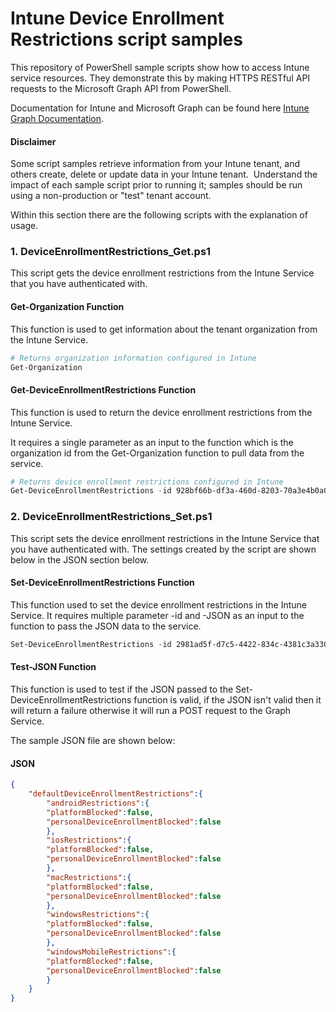 # Intune Device Enrollment Restrictions script samples

This repository of PowerShell sample scripts show how to access Intune service resources.  They demonstrate this by making HTTPS RESTful API requests to the Microsoft Graph API from PowerShell.

Documentation for Intune and Microsoft Graph can be found here [Intune Graph Documentation](https://developer.microsoft.com/en-us/graph/docs/api-reference/beta/resources/intune_graph_overview).

#### Disclaimer
Some script samples retrieve information from your Intune tenant, and others create, delete or update data in your Intune tenant.  Understand the impact of each sample script prior to running it; samples should be run using a non-production or "test" tenant account. 

Within this section there are the following scripts with the explanation of usage.

### 1. DeviceEnrollmentRestrictions_Get.ps1
This script gets the device enrollment restrictions from the Intune Service that you have authenticated with.

#### Get-Organization Function
This function is used to get information about the tenant organization from the Intune Service.

```PowerShell
# Returns organization information configured in Intune
Get-Organization
```
#### Get-DeviceEnrollmentRestrictions Function
This function is used to return the device enrollment restrictions from the Intune Service.

It requires a single parameter as an input to the function which is the organization id from the Get-Organization function to pull data from the service.

```PowerShell
# Returns device enrollment restrictions configured in Intune
Get-DeviceEnrollmentRestrictions -id 928bf66b-df3a-460d-8203-70a3e4b0a067
```
### 2. DeviceEnrollmentRestrictions_Set.ps1
This script sets the device enrollment restrictions in the Intune Service that you have authenticated with. The settings created by the script are shown below in the JSON section below.

#### Set-DeviceEnrollmentRestrictions Function
This function used to set the device enrollment restrictions in the Intune Service. It requires multiple parameter -id and -JSON as an input to the function to pass the JSON data to the service.

```PowerShell
Set-DeviceEnrollmentRestrictions -id 2981ad5f-d7c5-4422-834c-4381c3a33079 -JSON $JSON
```

#### Test-JSON Function
This function is used to test if the JSON passed to the Set-DeviceEnrollmentRestrictions function is valid, if the JSON isn't valid then it will return a failure otherwise it will run a POST request to the Graph Service.

The sample JSON file are shown below:

#### JSON

```JSON
{
    "defaultDeviceEnrollmentRestrictions":{
        "androidRestrictions":{
        "platformBlocked":false,
        "personalDeviceEnrollmentBlocked":false
        },
        "iosRestrictions":{
        "platformBlocked":false,
        "personalDeviceEnrollmentBlocked":false
        },
        "macRestrictions":{
        "platformBlocked":false,
        "personalDeviceEnrollmentBlocked":false
        },
        "windowsRestrictions":{
        "platformBlocked":false,
        "personalDeviceEnrollmentBlocked":false
        },
        "windowsMobileRestrictions":{
        "platformBlocked":false,
        "personalDeviceEnrollmentBlocked":false
        }
    }
}
```
